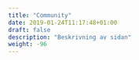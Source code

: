 ```yaml
---
title: "Community"
date: 2019-01-24T11:17:48+01:00
draft: false
description: "Beskrivning av sidan"
weight: -96
---
```

